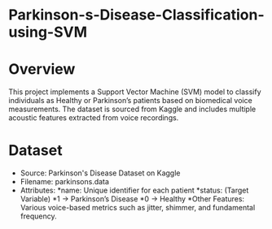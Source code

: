 # Parkinson-s-Disease-Classification-using-SVM
# Overview
This project implements a Support Vector Machine (SVM) model to classify individuals as Healthy or Parkinson’s patients based on biomedical voice measurements. The dataset is sourced from Kaggle and includes multiple acoustic features extracted from voice recordings.

# Dataset
* Source: Parkinson's Disease Dataset on Kaggle
* Filename: parkinsons.data
* Attributes:
  *name: Unique identifier for each patient
  *status: (Target Variable)
      *1 → Parkinson’s Disease
      *0 → Healthy
*Other Features: Various voice-based metrics such as jitter, shimmer, and fundamental frequency.
